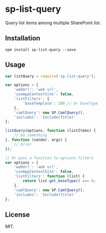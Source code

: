 # sp-list-query
Query list items among multiple SharePoint list.

## Installation
```
npm install sp-list-query --save
```

## Usage
```js
var listQuery = require('sp-list-query');

var options = {
    'webUrl': 'web url',
    'useAppContextSite': false,
    'listFilters': {
        'baseTemplate': 100 // Or baseType
    },
    'camlQuery': new SP.CamlQuery(),
    'includes': 'Include(Title)'
};

listQuery(options, function (listItems) {
    // Do something
}, function (sender, args) {
    // Error
});

// Or pass a function to options.filters
var options = {
    'webUrl': 'web url',
    'useAppContextSite': false,
    'listFilters': function (list) {
        return list.get_baseType() === 0;
    },
    'camlQuery': new SP.CamlQuery(),
    'includes': 'Include(Title)'
};
```

## License
MIT.
